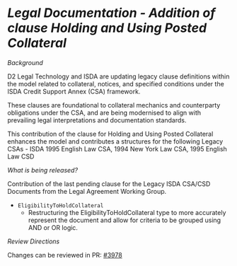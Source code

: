 # *Legal Documentation - Addition of clause Holding and Using Posted Collateral*

_Background_

D2 Legal Technology and ISDA are updating legacy clause definitions within the model related to collateral, notices, and specified conditions under the ISDA Credit Support Annex (CSA) framework.

These clauses are foundational to collateral mechanics and counterparty obligations under the CSA, and are being modernised to align with prevailing legal interpretations and documentation standards.

This contribution of the clause for Holding and Using Posted Collateral enhances the model and contributes a structures for the following Legacy CSAs - ISDA 1995 English Law CSA, 1994 New York Law CSA, 1995 English Law CSD

_What is being released?_

Contribution of the last pending clause for the Legacy ISDA CSA/CSD Documents from the Legal Agreement Working Group.

- `EligibilityToHoldCollateral`
  - Restructuring the EligibilityToHoldCollateral type to more accurately represent the document and allow for criteria to be grouped using AND or OR logic.

_Review Directions_

Changes can be reviewed in PR: [#3978](https://github.com/finos/common-domain-model/pull/3978)